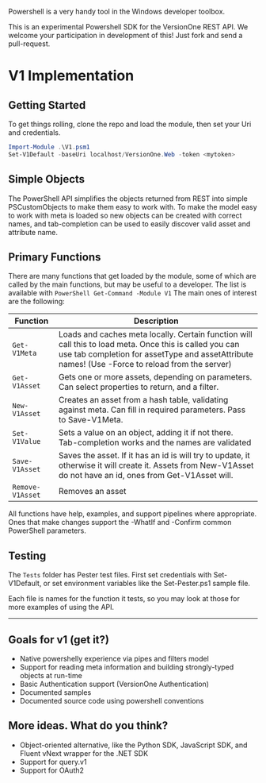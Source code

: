 Powershell is a very handy tool in the Windows developer toolbox.

This is an experimental Powershell SDK for the VersionOne REST API. We welcome your participation in development of this! Just fork and send a pull-request.

# V1 Implementation 

## Getting Started
To get things rolling, clone the repo and load the module, then set your Uri and credentials.

```Powershell
Import-Module .\V1.psm1
Set-V1Default -baseUri localhost/VersionOne.Web -token <mytoken>
```
## Simple Objects
The PowerShell API simplifies the objects returned from REST into simple PSCustomObjects to make them easy to work with.  To make the model easy to work with meta is loaded so new objects can be created with correct names, and tab-completion can be used to easily discover valid asset and attribute name.

## Primary Functions
There are many functions that get loaded by the module, some of which are called by the main functions, but may be useful to a developer.  The list is available with ```PowerShell Get-Command -Module V1```  The main ones of interest are the following:

| Function                | Description |
|-------------------------|-------------|
|`Get-V1Meta`| Loads and caches meta locally.  Certain function will call this to load meta.  Once this is called you can use tab completion for assetType and assetAttribute names! (Use -Force to reload from the server)|
|`Get-V1Asset`| Gets one or more assets, depending on parameters.  Can select properties to return, and a filter. |
|`New-V1Asset`| Creates an asset from a hash table, validating against meta.  Can fill in required parameters.  Pass to Save-V1Meta. |
|`Set-V1Value`| Sets a value on an object, adding it if not there.  Tab-completion works and the names are validated |
|`Save-V1Asset`| Saves the asset.  If it has an id is will try to update, it otherwise it will create it.  Assets from New-V1Asset do not have an id, ones from Get-V1Asset will. |
|`Remove-V1Asset`| Removes an asset |

All functions have help, examples, and support pipelines where appropriate.  Ones that make changes support the -WhatIf and -Confirm common PowerShell parameters.

## Testing
The `Tests` folder has Pester test files.  First set credentials with Set-V1Default, or set environment variables like the Set-Pester.ps1 sample file.

Each file is names for the function it tests, so you may look at those for more examples of using the API. 

---------------------------
## Goals for v1 (get it?)

* Native powershelly experience via pipes and filters model
* Support for reading meta information and building strongly-typed objects at run-time
* Basic Authentication support (VersionOne Authentication)
* Documented samples
* Documented source code using powershell conventions

## More ideas. What do you think?

* Object-oriented alternative, like the Python SDK, JavaScript SDK, and Fluent vNext wrapper for the .NET SDK
* Support for query.v1
* Support for OAuth2 
